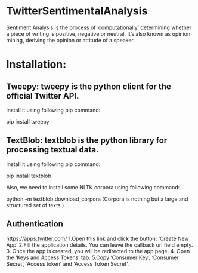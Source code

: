 # TwitterSentimentalAnalysis

Sentiment Analysis is the process of ‘computationally’ determining whether a piece of writing is positive, negative or neutral. It’s also known as opinion mining, deriving the opinion or attitude of a speaker.

# Installation:

## Tweepy: tweepy is the python client for the official Twitter API.
Install it using following pip command:

pip install tweepy

## TextBlob: textblob is the python library for processing textual data.
Install it using following pip command:

pip install textblob

Also, we need to install some NLTK corpora using following command:

python -m textblob.download_corpora
(Corpora is nothing but a large and structured set of texts.)

## Authentication

https://apps.twitter.com/
1.Open this link and click the button: ‘Create New App’
2.Fill the application details. You can leave the callback url field empty.
3. Once the app is created, you will be redirected to the app page.
4. Open the ‘Keys and Access Tokens’ tab.
5.Copy ‘Consumer Key’, ‘Consumer Secret’, ‘Access token’ and ‘Access Token Secret’.
